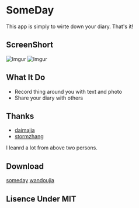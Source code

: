 SomeDay
=======

This app is simply to wirte down your diary. That's it!

ScreenShort
---

![Imgur](http://i.imgur.com/9U0KJZT.png)
![Imgur](http://i.imgur.com/K0rmU6G.png)

What It Do
---
* Record thing around you with text and photo
* Share your diary with others

Thanks
---
* [daimajia](https://github.com/daimajia)
* [stormzhang](https://github.com/stormzhang)

I leanrd a lot from above two persons.

Download
---
[someday](https://github.com/fenjuly/SomeDay/releases/download/1.0/someday.apk)
[wandoujia](http://www.wandoujia.com/apps/com.example.liurongchan.traingdemo)

Lisence Under MIT
---

